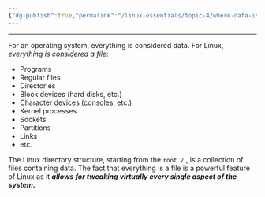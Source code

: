 ```yaml
---
{"dg-publish":true,"permalink":"/linux-essentials/topic-4/where-data-is-stored/","dgPassFrontmatter":true}
---
```


---
For an operating system, everything is considered data. For Linux, _everything is considered a file_: 
- Programs
- Regular files
- Directories
- Block devices (hard disks, etc.)
- Character devices (consoles, etc.)
- Kernel processes
- Sockets
- Partitions
- Links
- etc.

The Linux directory structure, starting from the `root /` , is a collection of files containing data. The fact that everything is a file is a powerful feature of Linux as it ___allows for tweaking virtually every single aspect of the system.___


